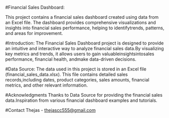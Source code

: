 #Financial Sales Dashboard:

This project contains a financial sales dashboard created using data from an Excel file. The dashboard provides comprehensive visualizations and insights into financial sales performance, helping to identifytrends, patterns, and areas for improvement.

#Introduction:
The Financial Sales Dashboard project is designed to provide an intuitive and interactive way to analyze financial sales data.By visualizing key metrics and trends, it allows users to gain valuableinsightsintosales performance, financial health, andmake data-driven decisions.

#Data Source:
The data used in this project is stored in an Excel file (financial_sales_data.xlsx). This file contains detailed sales records,including dates, product categories, sales amounts, financial metrics, and other relevant information.

#Acknowledgments
Thanks to Data Source for providing the financial sales data.Inspiration from various financial dashboard examples and tutorials.

#Contact
Thejas - thejascc555@gmail.com

